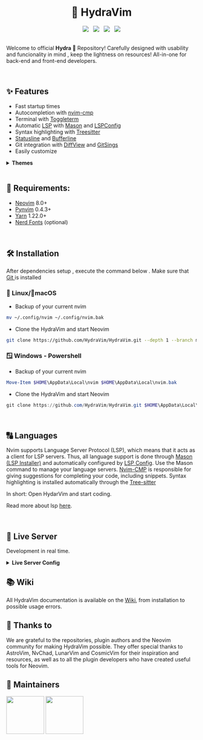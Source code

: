 <h1 align="center">🌊 HydraVim</h1>

<p align="center"><img src="https://img.shields.io/github/issues/HydraVim/Hydravim?color=171b20&label=Issues%20%20&logo=gnubash&labelColor=e05f65&logoColor=ffffff">&nbsp;&nbsp;&nbsp;<img src="https://img.shields.io/github/forks/Hydravim/HydraVim?color=171b20&label=Forks%20%20&logo=git&labelColor=f1cf8a&logoColor=ffffff">&nbsp;&nbsp;&nbsp;<img src="https://img.shields.io/github/stars/HydraVim/HydraVim?color=171b20&label=Stargazers&logo=github&labelColor=70a5eb">&nbsp;&nbsp;&nbsp;<img src="https://img.shields.io/badge/-Works on my machine-%2378dba9?style=flat&logo=linux&labelColor=171b20&logoColor=ffffff"></p>

</b><br>Welcome to official **Hydra 🌊** Repository! Carefully designed with usability and funcionality in mind , keep the lightness on resources! All-in-one for back-end and front-end developers.</p>

<br />

## ✨ Features
  - Fast startup times
  - Autocompletion with [nvim-cmp](https://github.com/hrsh7th/nvim-cmp)
  - Terminal with [Toggleterm](https://github.com/akinsho/toggleterm.nvim)
  - Automatic [LSP](https://neovim.io/doc/user/lsp.html) with [Mason](https://github.com/williamboman/mason.nvim) and [LSPConfig](https://github.com/neovim/nvim-lspconfig)
  - Syntax highlighting with [Treesitter](https://github.com/tree-sitter/tree-sitter)
  - [Statusline](https://github.com/nvim-lualine/lualine.nvim) and [Bufferline](https://github.com/akinsho/bufferline.nvim)
  - Git integration with [DiffView](https://github.com/sindrets/diffview.nvim) and [GitSings](https://github.com/lewis6991/gitsigns.nvim)
  - Easily customize

<details>
  <summary> <b>Themes </b> </summary>

![TNPrint](https://user-images.githubusercontent.com/98850074/200186219-31bc10d3-8818-46ba-820e-ef8b7c5c9e40.png)


<hr>

<br>

![CPPRINT](https://user-images.githubusercontent.com/98850074/200188164-d7ce95dd-cb35-40e8-b192-10aa02b18341.png)

<hr>

<br>

![githubmode](https://user-images.githubusercontent.com/98850074/200182890-3cc9326e-811c-4bd4-a5bc-2cf2931b384b.png)
</details>

<br>

## 🎯 Requirements:

- [Neovim](https://neovim.io/) 8.0+
- [Pynvim](https://github.com/neovim/pynvim) 0.4.3+
- [Yarn](https://classic.yarnpkg.com/lang/en/docs/install/) 1.22.0+
- [Nerd Fonts](https://www.nerdfonts.com/) (optional)

<br>

## 🛠 Installation 

After dependencies setup  , execute the command below . Make sure that <a href="https://git-scm.com/" target="_blank"> Git </a> is installed

### 🐧 Linux/🍎macOS
 - Backup of your current nvim
```bash
mv ~/.config/nvim ~/.config/nvim.bak
```
- Clone the HydraVim and start Neovim

```bash
git clone https://github.com/HydraVim/HydraVim.git --depth 1 --branch main ~/.config/nvim && nvim
```

### 🪟 Windows - Powershell
- Backup of your current nvim
```powershell
Move-Item $HOME\AppData\Local\nvim $HOME\AppData\Local\nvim.bak
```
- Clone the HydraVim and start Neovim
```powershell
git clone https://github.com/HydraVim/HydraVim.git $HOME\AppData\Local\nvim --depth 1 --branch main && nvim
```
          
<br>

## 🔠 Languages

Nvim supports Language Server Protocol (LSP), which means that it acts as a client for LSP servers. Thus, all language support is done through [Mason (LSP Installer)](https://github.com/williamboman/mason.nvim) and automatically configured by [LSP Config](https://github.com/neovim/nvim-lspconfig). Use the Mason command to manage your language servers.
[Nvim-CMP](https://github.com/hrsh7th/nvim-cmp) is responsible for giving suggestions for completing your code, including snippets.
Syntax highlighting is installed automatically through the
[Tree-sitter](https://github.com/tree-sitter/tree-sitter)

In short: Open HydarVim and start coding.

Read more about lsp [here](https://neovim.io/doc/user/lsp.html).

<br>

## 🐙 Live Server
Development in real time.
<details>
  <summary> <b>Live Server Config</b> </summary>
- Install Live-server
``` shell
npm i -g live-server
```
- Case install fails
``` shell
sudo npm i -g live-server
```
To use follow the instructions below <p>
- Go to `index.html` on Hydravim and open the terminal and type `live-server`, an window will open automatically on your default browser <p>
- The server will be updated automatically.
<br />
</details>

## 📚 Wiki
All HydraVim documentation is available on the [Wiki](https://github.com/HydraVim/HydraVim/wiki/), from installation to possible usage errors.

## 💫 Thanks to
We are grateful to the repositories, plugin authors and the Neovim community for making HydraVim possible.  They offer special thanks to AstroVim, NvChad, LunarVim and CosmicVim for their inspiration and resources, as well as to all the plugin developers who have created useful tools for Neovim.

## 🎈 Maintainers
  <span>
    <img src="https://user-images.githubusercontent.com/98850074/200189379-5b831bfd-a902-46c8-914e-284e53308dc2.png" width=100 height=100>
  </span>

  <span> 
    <img src="https://user-images.githubusercontent.com/98850074/200189532-28bd2d72-76e8-4650-a293-9fdfa64c4b73.png" width=100 height=100>
  </span>
